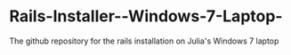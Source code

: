 Rails-Installer--Windows-7-Laptop-
==================================

The github repository for the rails installation on Julia's Windows 7 laptop